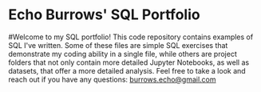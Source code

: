 # Echo Burrows' SQL Portfolio

#Welcome to my SQL portfolio! This code repository contains examples of SQL I've written. Some of these files are simple SQL exercises that demonstrate my coding ability in a single file, while others are project folders that not only contain more detailed Jupyter Notebooks, as well as datasets, that offer a more detailed analysis. Feel free to take a look and reach out if you have any questions: burrows.echo@gmail.com
